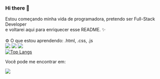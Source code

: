 ### Hi there 👋

Estou começando minha vida de programadora, pretendo ser Full-Stack Developer <br> e voltarei aqui para enriquecer esse README. :sparkles:
<br>
<br>
⚙️ O que estou aprendendo: .html, .css, .js <br>
<img src="https://img.shields.io/badge/HTML-239120?style=for-the-badge&logo=html5&logoColor=white"/>
<img src="https://img.shields.io/badge/CSS3-1572B6?style=for-the-badge&logo=css3&logoColor=white"/> 
<img src="https://img.shields.io/badge/JavaScript-F7DF1E?style=for-the-badge&logo=javascript&logoColor=black"/> 
<br>
[![Top Langs](https://github-readme-stats.vercel.app/api/top-langs/?username=amandamedeirosg)](https://github.com/anuraghazra/github-readme-stats)
<p>
Você pode me encontrar em:
</p>

<a>
<a href="https://www.instagram.com/amandamedeirosg/">
<img src="https://img.shields.io/badge/Instagram-E4405F?style=for-the-badge&logo=instagram&logoColor=white"/>
</a>
